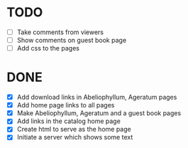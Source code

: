 # TODO

- [ ] Take comments from viewers
- [ ] Show comments on guest book page
- [ ] Add css to the pages

# DONE

- [x] Add download links in Abeliophyllum, Ageratum pages
- [x] Add home page links to all pages
- [x] Make Abeliophyllum, Ageratum and a guest book pages
- [x] Add links in the catalog home page
- [x] Create html to serve as the home page
- [x] Initiate a server which shows some text

